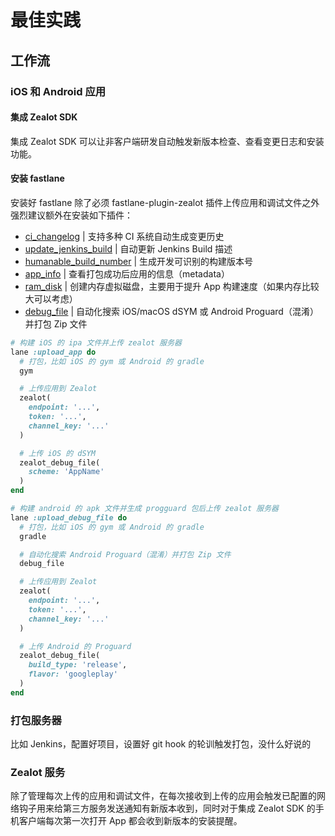 # 最佳实践

## 工作流

### iOS 和 Android 应用

#### 集成 Zealot SDK

集成 Zealot SDK 可以让非客户端研发自动触发新版本检查、查看变更日志和安装功能。

#### 安装 fastlane

安装好 fastlane 除了必须 fastlane-plugin-zealot 插件上传应用和调试文件之外强烈建议额外在安装如下插件：

- [ci_changelog](https://github.com/icyleaf/fastlane-plugin-ci_changelog) | 支持多种 CI 系统自动生成变更历史
- [update_jenkins_build](https://github.com/icyleaf/fastlane-plugin-update_jenkins_build) | 自动更新 Jenkins Build 描述
- [humanable_build_number](https://github.com/icyleaf/fastlane-plugin-humanable_build_number) | 生成开发可识别的构建版本号
- [app_info](https://github.com/icyleaf/fastlane-plugin-app_info) | 查看打包成功后应用的信息（metadata）
- [ram_disk](https://github.com/icyleaf/fastlane-plugin-ram_disk) | 创建内存虚拟磁盘，主要用于提升 App 构建速度（如果内存比较大可以考虑）
- [debug_file](https://github.com/icyleaf/fastlane-plugin-debug_file) | 自动化搜索 iOS/macOS dSYM 或 Android Proguard（混淆）并打包 Zip 文件

```ruby
# 构建 iOS 的 ipa 文件并上传 zealot 服务器
lane :upload_app do
  # 打包，比如 iOS 的 gym 或 Android 的 gradle
  gym

  # 上传应用到 Zealot
  zealot(
    endpoint: '...',
    token: '...',
    channel_key: '...'
  )

  # 上传 iOS 的 dSYM
  zealot_debug_file(
    scheme: 'AppName'
  )
end

# 构建 android 的 apk 文件并生成 progguard 包后上传 zealot 服务器
lane :upload_debug_file do
  # 打包，比如 iOS 的 gym 或 Android 的 gradle
  gradle

  # 自动化搜索 Android Proguard（混淆）并打包 Zip 文件
  debug_file

  # 上传应用到 Zealot
  zealot(
    endpoint: '...',
    token: '...',
    channel_key: '...'
  )

  # 上传 Android 的 Proguard
  zealot_debug_file(
    build_type: 'release',
    flavor: 'googleplay'
  )
end
```

### 打包服务器

比如 Jenkins，配置好项目，设置好 git hook 的轮训触发打包，没什么好说的

### Zealot 服务

除了管理每次上传的应用和调试文件，在每次接收到上传的应用会触发已配置的网络钩子用来给第三方服务发送通知有新版本收到，同时对于集成 Zealot SDK 的手机客户端每次第一次打开 App 都会收到新版本的安装提醒。
